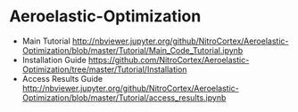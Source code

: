 # Aeroelastic-Optimization


* Main Tutorial http://nbviewer.jupyter.org/github/NitroCortex/Aeroelastic-Optimization/blob/master/Tutorial/Main_Code_Tutorial.ipynb
* Installation Guide https://github.com/NitroCortex/Aeroelastic-Optimization/tree/master/Tutorial/Installation
* Access Results Guide http://nbviewer.jupyter.org/github/NitroCortex/Aeroelastic-Optimization/blob/master/Tutorial/access_results.ipynb

